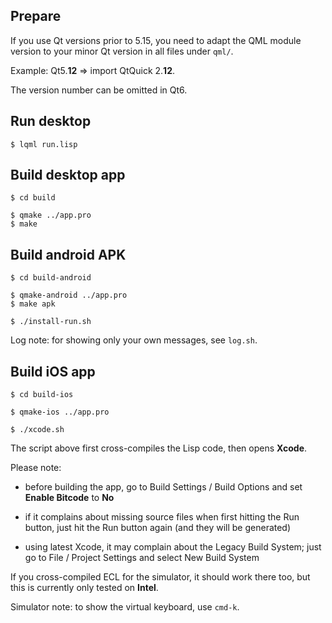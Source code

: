 
Prepare
-------

If you use Qt versions prior to 5.15, you need to adapt the QML module version
to your minor Qt version in all files under `qml/`.

Example: Qt5.**12** => import QtQuick 2.**12**.

The version number can be omitted in Qt6.



Run desktop
-----------
```
$ lqml run.lisp
```


Build desktop app
-----------------
```
$ cd build

$ qmake ../app.pro
$ make
```


Build android APK
-----------------
```
$ cd build-android

$ qmake-android ../app.pro
$ make apk

$ ./install-run.sh
```
Log note: for showing only your own messages, see `log.sh`.



Build iOS app
-------------
```
$ cd build-ios

$ qmake-ios ../app.pro

$ ./xcode.sh
```
The script above first cross-compiles the Lisp code, then opens **Xcode**.

Please note:

* before building the app, go to Build Settings / Build Options and set
  **Enable Bitcode** to **No**

* if it complains about missing source files when first hitting the Run button,
  just hit the Run button again (and they will be generated)

* using latest Xcode, it may complain about the Legacy Build System; just go to
  File / Project Settings and select New Build System

If you cross-compiled ECL for the simulator, it should work there too, but this
is currently only tested on **Intel**.

Simulator note: to show the virtual keyboard, use `cmd-k`.
